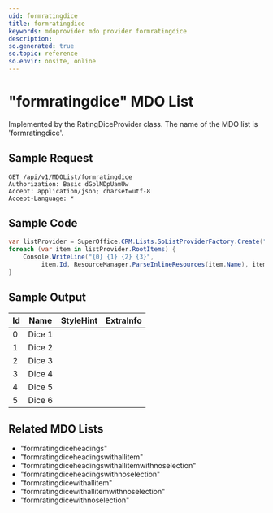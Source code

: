 ```yaml
---
uid: formratingdice
title: formratingdice
keywords: mdoprovider mdo provider formratingdice
description: 
so.generated: true
so.topic: reference
so.envir: onsite, online
---
```


# "formratingdice" MDO List




Implemented by the <see cref="T:SuperOffice.CRM.Lists.RatingDiceProvider">RatingDiceProvider</see> class.
The name of the MDO list is 'formratingdice'.




## Sample Request

```http!
GET /api/v1/MDOList/formratingdice
Authorization: Basic dGplMDpUamUw
Accept: application/json; charset=utf-8
Accept-Language: *

```

## Sample Code
```cs
var listProvider = SuperOffice.CRM.Lists.SoListProviderFactory.Create("formratingdice", forceFlatList: true);
foreach (var item in listProvider.RootItems) {
    Console.WriteLine("{0} {1} {2} {3}", 
         item.Id, ResourceManager.ParseInlineResources(item.Name), item.StyleHint, item.ExtraInfo);
}
```

## Sample Output

|Id   | Name  |StyleHint|ExtraInfo |
| --- | ----- | ------- | -------- |
|0|Dice 1|||
|1|Dice 2|||
|2|Dice 3|||
|3|Dice 4|||
|4|Dice 5|||
|5|Dice 6|||


## Related MDO Lists

* "formratingdiceheadings"
* "formratingdiceheadingswithallitem"
* "formratingdiceheadingswithallitemwithnoselection"
* "formratingdiceheadingswithnoselection"
* "formratingdicewithallitem"
* "formratingdicewithallitemwithnoselection"
* "formratingdicewithnoselection"
